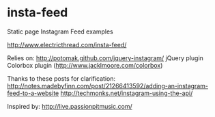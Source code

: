 insta-feed
==========

Static page Instagram Feed examples

http://www.electricthread.com/insta-feed/

Relies on:
http://potomak.github.com/jquery-instagram/ jQuery plugin
Colorbox plugin (http://www.jacklmoore.com/colorbox)

Thanks to these posts for clarification:
http://notes.madebyfinn.com/post/21266413592/adding-an-instagram-feed-to-a-website
http://techmonks.net/instagram-using-the-api/

Inspired by:
http://live.passionpitmusic.com/
